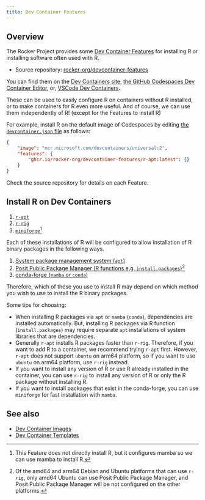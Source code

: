 ```yaml
---
title: Dev Container Features
---
```


## Overview

The Rocker Project provides some [Dev Container Features](https://containers.dev/implementors/features/)
for installing R or installing software often used with R.

- Source repository: [rocker-org/devcontainer-features](https://github.com/rocker-org/devcontainer-features)

You can find them on the [Dev Containers site](https://containers.dev/collections),
[the GitHub Codespaces Dev Container Editor](https://github.blog/changelog/2022-10-21-codespaces-configuration-with-the-dev-container-editor/),
or, [VSCode Dev Containers](https://code.visualstudio.com/docs/devcontainers/containers).

These can be used to easily configure R on containers without R installed,
or to make containers for R even more useful.
And of course, we can use them independently of R! (except for the Features to install R)

For example, install R on the default image of Codespaces
by editing [the `devcontainer.json` file](https://containers.dev/implementors/spec/#devcontainerjson) as follows:

```{.json filename=".devcontainer/devcontainer.json"}
{
    "image": "mcr.microsoft.com/devcontainers/universal:2",
    "features": {
        "ghcr.io/rocker-org/devcontainer-features/r-apt:latest": {}
    }
}
```

Check the source repository for details on each Feature.

## Install R on Dev Containers

1. [`r-apt`](https://github.com/rocker-org/devcontainer-features/tree/main/src/r-apt)
2. [`r-rig`](https://github.com/rocker-org/devcontainer-features/tree/main/src/r-rig)
3. [`miniforge`](https://github.com/rocker-org/devcontainer-features/tree/main/src/miniforge)[^miniforge]

[^miniforge]: This Feature does not directly install R, but it configures mamba so we can use mamba to install R.

Each of these installations of R will be configured to allow installation of R binary packages in the following ways.

1. [System package management system (`apt`)](../../use/extending.md#system-package-management-system)
2. [Posit Public Package Manager (R functions e.g. `install.packages`)](../../use/extending.md#rstudio-public-package-manager)[^rspm]
3. [conda-forge (`mamba` or `conda`)](../../use/extending.md#conda-forge)

[^rspm]: Of the amd64 and arm64 Debian and Ubuntu platforms that can use `r-rig`,
only amd64 Ubuntu can use Posit Public Package Manager,
and Posit Public Package Manager will be not configured on the other platforms.

Therefore, which of these you use to install R
may depend on which method you wish to use to install the R binary packages.

Some tips for choosing:

- When installing R packages via `apt` or `mamba` (`conda`), dependencies are installed automatically.
  But, installing R packages via R function (`install.packages`)
  may require separate `apt` installations of system libraries that are dependencies.
- Generally `r-apt` installs R packages faster than `r-rig`.
  Therefore, if you want to add R to a container, we recommend trying `r-apt` first.
  However, `r-apt` does not support `ubuntu` on arm64 platform, so if you want to use `ubuntu` on arm64 platform,
  use `r-rig` instead.
- If you want to install any version of R or use R already installed in the container,
  you can use `r-rig` to install any version of R or only the R package without installing R.
- If you want to install packages that exist in the conda-forge,
  you can use `miniforge` for fast installation with `mamba`.

## See also

- [Dev Container Images](images.md)
- [Dev Container Templates](templates.md)

